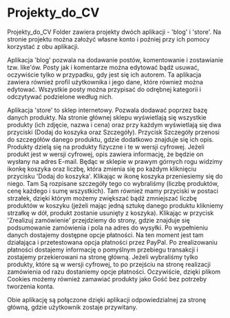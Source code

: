 # Projekty_do_CV

Projekty_do_CV
Folder zawiera projekty dwóch aplikacji - 'blog' i 'store'. Na stronie projektu można założyć własne konto i poźniej przy ich pomocy korzystać z obu aplikacji.

Aplikacja 'blog' pozwala na dodawanie postów, komentowanie i zostawianie tzw. like'ów. Posty jak i komentarze można edytować bądź usuwać, oczywiście tylko w przypadku, gdy jest się ich autorem. Ta aplikacja zawiera również profil użytkownika i jego dane, które również można edytować. Wszystkie posty można przypisać do odrębnej kategorii i odczytywać podzielone według nich.

Aplikacja 'store' to sklep internetowy. Pozwala dodawać poprzez bazę danych produkty. Na stronie głównej sklepu wyświetlają się wszystkie produkty (ich zdjęcie, nazwa i cena) oraz przy każdym wyświetlają się dwa przyciski (Dodaj do koszyka oraz Szczegóły). Przycisk Szczegóły przenosi do szczegółów danego produktu, gdzie dodatkowo znajduje się ich opis. Produkty dzielą się na produkty fizyczne i te w wersji cyfrowej. Jeżeli produkt jest w wersji cyfrowej, opis zawiera informację, że będzie on wysłany na adres E-mail. Będąc w sklepie w prawym górnych rogu widzimy ikonkę koszyka oraz liczbę, która zmienia się po każdym kliknięciu przycisku 'Dodaj do koszyka'. Klikając w ikonę koszyka przeniesiemy się do niego. Tam Są rozpisane szczegóły tego co wybraliśmy (liczbę produktów, cenę każdego i sumę wszystkich). Tam również mamy przyciski w postaci strzałek, dzięki którym możemy zwiększać bądź zmniejszać liczbę produktów w koszyku (jeżeli mając jedną sztukę danego produktu klikniemy strzałkę w dół, produkt zostanie usunięty z koszyka). Klikając w przycisk 'Zrealizuj zamówienie' przejdziemy do strony, gdzie znajduje się podsumowanie zamówienia i pola na adres do wysyłki. Po wypełnieniu danych dostajemy dostępne opcje płatności. Na ten moment jest tam działająca i przetestowana opcja płatności przez PayPal. Po zrealizowaniu płatności dostajemy informację o pomyślnym przebiegu transakcji i zostajemy przekierowani na stronę główną. Jeżeli wybraliśmy tylko produkty, które są w wersji cyfrowej, to po przejściu na stronę realizacji zamówienia od razu dostaniemy opcje płatności. Oczywiście, dzięki plikom Cookies możemy również zamawiać produkty jako Gość bez potrzeby tworzenia konta.

Obie aplikację są połączone dzięki aplikacji odpowiedzialnej za stronę główną, gdzie użytkownik zostaje przywitany.
